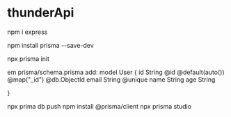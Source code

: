 # thunderApi

npm i express

npm install prisma --save-dev

npx prisma init

em prisma/schema.prisma add:
model User {
  id      String   @id @default(auto()) @map("_id") @db.ObjectId
  email   String   @unique
  name    String
  age     String
  
}

npx prima db push
npm install @prisma/client
npx prisma studio
